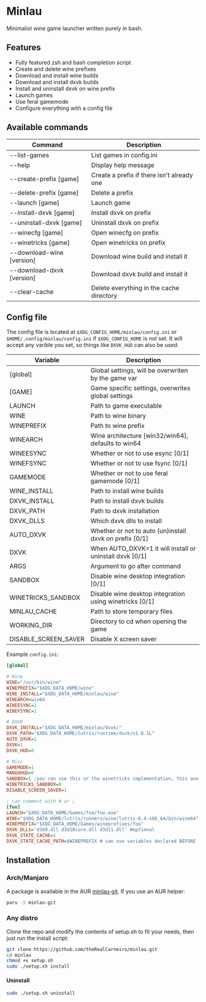 # Minlau
Minimalist wine game launcher written purely in bash.


## Features
 - Fully featured zsh and bash completion script
 - Create and delete wine prefixes
 - Download and install wine builds
 - Download and install dxvk builds
 - Install and uninstall dxvk on wine prefix
 - Launch games
 - Use feral gamemode
 - Configure everything with a config file


## Available commands

| Command                   | Description                                       |
| -----------------------   | ------------------------------------------------- |
| --list-games              | List games in config.ini                          |
| --help                    | Display help message                              |
| --create-prefix [game]    | Create a prefix if there isn't already one        |
| --delete-prefix [game]    | Delete a prefix                                   |
| --launch [game]           | Launch game                                       |
| --install-dxvk [game]     | Install dxvk on prefix                            |
| --uninstall-dxvk [game]   | Uninstall dxvk on prefix                          |
| --winecfg   [game]        | Open winecfg on prefix                            |
| --winetricks   [game]     | Open winetricks on prefix                         |
| --download-wine [version] | Download wine build and install it                |
| --download-dxvk [version] | Download dxvk build and install it                |
| --clear-cache             | Delete everything in the cache directory          |


## Config file

The config file is located at `$XDG_CONFIG_HOME/minlau/config.ini` or `$HOME/.config/minlau/config.ini` if `$XDG_CONFIG_HOME` is not set. It will accept any varible you set, so things like `DXVK_HUD` can also be used.

| Variable                | Description                                              |
| ----------------------- | -------------------------------------------------------- |
| [global]                | Global settings, will be overwriten by the game var      |
| [GAME]                  | Game specific settings, overwrites global settings       |
| LAUNCH                  | Path to game executable                                  |
| WINE                    | Path to wine binary                                      |
| WINEPREFIX              | Path to wine prefix                                      |
| WINEARCH                | Wine architecture [win32/win64], defaults to win64       |
| WINEESYNC               | Whether or not to use esync [0/1]                        |
| WINEFSYNC               | Whether or not to use fsync [0/1]                        |
| GAMEMODE                | Whether or not to use feral gamemode [0/1]               |
| WINE_INSTALL            | Path to install wine builds                              |
| DXVK_INSTALL            | Path to install dxvk builds                              |
| DXVK_PATH               | Path to dxvk installation                                |
| DXVK_DLLS               | Which dxvk dlls to install                               |
| AUTO_DXVK               | Whether or not to auto (un)install dxvk on prefix [0/1]  |
| DXVK                    | When AUTO_DXVK=1 it will install or uninstall dxvk [0/1] |
| ARGS                    | Argument to go after command                             |
| SANDBOX                 | Disable wine desktop integration [0/1]                   |
| WINETRICKS_SANDBOX      | Disable wine desktop integration using winetricks [0/1]  |
| MINLAU_CACHE            | Path to store temporary files                            |
| WORKING_DIR             | Directory to cd when opening the game                    |
| DISABLE_SCREEN_SAVER    | Disable X screen saver                                   |


Example `config.ini`:

```ini
[global]

# Wine
WINE="/usr/bin/wine"
WINEPREFIX="$XDG_DATA_HOME/wine"
WINE_INSTALL="$XDG_DATA_HOME/minlau/wine"
WINEARCH=win64
WINEESYNC=1
WINEFSYNC=1

# DXVK
DXVK_INSTALL="$XDG_DATA_HOME/minlau/dxvk/"
DXVK_PATH="$XDG_DATA_HOME/lutris/runtime/dxvk/v1.8.1L"
AUTO_DXVK=1
DXVK=1
DXVK_HUD=0

# Misc
GAMEMODE=1
MANGOHUD=0
SANDBOX=1 ;you can use this or the winetricks implementation, this one is faster
WINETRICKS_SANDBOX=0 
DISABLE_SCREEN_SAVER=1

; can comment with # or ;
[foo]
LAUNCH="$XDG_DATA_HOME/Games/foo/foo.exe" 
WINE="$XDG_DATA_HOME/lutris/runners/wine/lutris-6.4-x86_64/bin/wine64"
WINEPREFIX="$XDG_DATA_HOME/Games/wineprefixes/foo"
DXVK_DLLS='d3d9.dll d3d10core.dll d3d11.dll' #optional
DXVK_STATE_CACHE=1
DXVK_STATE_CACHE_PATH=$WINEPREFIX # can use variables declared BEFORE
```

## Installation
### Arch/Manjaro
A package is available in the AUR [minlau-git](https://aur.archlinux.org/packages/minlau-git/). If you use an AUR helper:
```sh
paru -S minlau-git
```

### Any distro
Clone the repo and modify the contents of setup.sh to fit your needs, then just run the install script:
```sh
git clone https://github.com/theRealCarneiro/minlau.git
cd minlau
chmod +x setup.sh
sudo ./setup.sh install
```
#### Uninstall
```sh
sudo ./setup.sh uninstall
```
